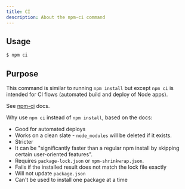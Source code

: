 ```yaml
---
title: CI
description: About the npm-ci command
---
```


## Usage

```sh
$ npm ci
```


## Purpose

This command is similar to running `npm install` but except `npm ci` is intended for CI flows (automated build and deploy of Node apps).

See [npm-ci](https://docs.npmjs.com/cli/ci.html) docs.

Why use `npm ci` instead of `npm install`, based on the docs:

- Good for automated deploys
- Works on a clean slate - `node_modules` will be deleted if it exists.
- Stricter
- It can be "significantly faster than a regular npm install by skipping certain user-oriented features".
- Requires `package-lock.json` or `npm-shrinkwrap.json`.
- Fails if the installed result does not match the lock file exactly
- Will not update `package.json`
- Can't be used to install one package at a time
